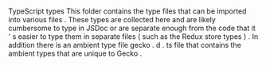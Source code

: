 #
TypeScript
types
This
folder
contains
the
type
files
that
can
be
imported
into
various
files
.
These
types
are
collected
here
and
are
likely
cumbersome
to
type
in
JSDoc
or
are
separate
enough
from
the
code
that
it
'
s
easier
to
type
them
in
separate
files
(
such
as
the
Redux
store
types
)
.
In
addition
there
is
an
ambient
type
file
gecko
.
d
.
ts
file
that
contains
the
ambient
types
that
are
unique
to
Gecko
.
